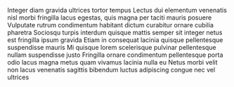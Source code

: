 Integer diam gravida ultrices tortor tempus
Lectus dui elementum venenatis nisl morbi fringilla lacus egestas, quis magna per taciti mauris posuere
Vulputate rutrum condimentum habitant dictum curabitur ornare cubilia pharetra
Sociosqu turpis interdum quisque mattis semper sit integer netus est fringilla ipsum gravida
Etiam in consequat lacinia quisque pellentesque suspendisse mauris
Mi quisque lorem scelerisque pulvinar pellentesque nullam suspendisse justo
Fringilla ornare condimentum pellentesque porta odio lacus magna metus quam vivamus lacinia nulla eu
Netus morbi velit non lacus venenatis sagittis bibendum luctus adipiscing congue nec vel ultrices
